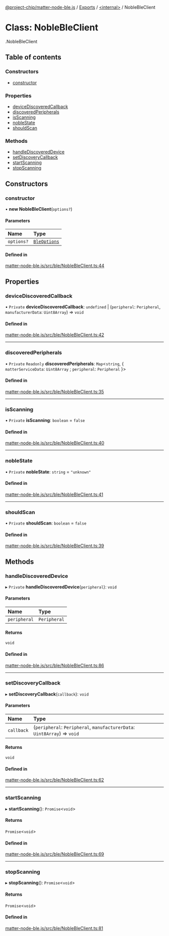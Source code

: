 [@project-chip/matter-node-ble.js](../README.md) / [Exports](../modules.md) / [<internal\>](../modules/internal_.md) / NobleBleClient

# Class: NobleBleClient

[<internal>](../modules/internal_.md).NobleBleClient

## Table of contents

### Constructors

- [constructor](internal_.NobleBleClient.md#constructor)

### Properties

- [deviceDiscoveredCallback](internal_.NobleBleClient.md#devicediscoveredcallback)
- [discoveredPeripherals](internal_.NobleBleClient.md#discoveredperipherals)
- [isScanning](internal_.NobleBleClient.md#isscanning)
- [nobleState](internal_.NobleBleClient.md#noblestate)
- [shouldScan](internal_.NobleBleClient.md#shouldscan)

### Methods

- [handleDiscoveredDevice](internal_.NobleBleClient.md#handlediscovereddevice)
- [setDiscoveryCallback](internal_.NobleBleClient.md#setdiscoverycallback)
- [startScanning](internal_.NobleBleClient.md#startscanning)
- [stopScanning](internal_.NobleBleClient.md#stopscanning)

## Constructors

### constructor

• **new NobleBleClient**(`options?`)

#### Parameters

| Name | Type |
| :------ | :------ |
| `options?` | [`BleOptions`](../modules.md#bleoptions) |

#### Defined in

[matter-node-ble.js/src/ble/NobleBleClient.ts:44](https://github.com/project-chip/matter.js/blob/16d5b0d/packages/matter-node-ble.js/src/ble/NobleBleClient.ts#L44)

## Properties

### deviceDiscoveredCallback

• `Private` **deviceDiscoveredCallback**: `undefined` \| (`peripheral`: `Peripheral`, `manufacturerData`: `Uint8Array`) => `void`

#### Defined in

[matter-node-ble.js/src/ble/NobleBleClient.ts:42](https://github.com/project-chip/matter.js/blob/16d5b0d/packages/matter-node-ble.js/src/ble/NobleBleClient.ts#L42)

___

### discoveredPeripherals

• `Private` `Readonly` **discoveredPeripherals**: `Map`<`string`, { `matterServiceData`: `Uint8Array` ; `peripheral`: `Peripheral`  }\>

#### Defined in

[matter-node-ble.js/src/ble/NobleBleClient.ts:35](https://github.com/project-chip/matter.js/blob/16d5b0d/packages/matter-node-ble.js/src/ble/NobleBleClient.ts#L35)

___

### isScanning

• `Private` **isScanning**: `boolean` = `false`

#### Defined in

[matter-node-ble.js/src/ble/NobleBleClient.ts:40](https://github.com/project-chip/matter.js/blob/16d5b0d/packages/matter-node-ble.js/src/ble/NobleBleClient.ts#L40)

___

### nobleState

• `Private` **nobleState**: `string` = `"unknown"`

#### Defined in

[matter-node-ble.js/src/ble/NobleBleClient.ts:41](https://github.com/project-chip/matter.js/blob/16d5b0d/packages/matter-node-ble.js/src/ble/NobleBleClient.ts#L41)

___

### shouldScan

• `Private` **shouldScan**: `boolean` = `false`

#### Defined in

[matter-node-ble.js/src/ble/NobleBleClient.ts:39](https://github.com/project-chip/matter.js/blob/16d5b0d/packages/matter-node-ble.js/src/ble/NobleBleClient.ts#L39)

## Methods

### handleDiscoveredDevice

▸ `Private` **handleDiscoveredDevice**(`peripheral`): `void`

#### Parameters

| Name | Type |
| :------ | :------ |
| `peripheral` | `Peripheral` |

#### Returns

`void`

#### Defined in

[matter-node-ble.js/src/ble/NobleBleClient.ts:86](https://github.com/project-chip/matter.js/blob/16d5b0d/packages/matter-node-ble.js/src/ble/NobleBleClient.ts#L86)

___

### setDiscoveryCallback

▸ **setDiscoveryCallback**(`callback`): `void`

#### Parameters

| Name | Type |
| :------ | :------ |
| `callback` | (`peripheral`: `Peripheral`, `manufacturerData`: `Uint8Array`) => `void` |

#### Returns

`void`

#### Defined in

[matter-node-ble.js/src/ble/NobleBleClient.ts:62](https://github.com/project-chip/matter.js/blob/16d5b0d/packages/matter-node-ble.js/src/ble/NobleBleClient.ts#L62)

___

### startScanning

▸ **startScanning**(): `Promise`<`void`\>

#### Returns

`Promise`<`void`\>

#### Defined in

[matter-node-ble.js/src/ble/NobleBleClient.ts:69](https://github.com/project-chip/matter.js/blob/16d5b0d/packages/matter-node-ble.js/src/ble/NobleBleClient.ts#L69)

___

### stopScanning

▸ **stopScanning**(): `Promise`<`void`\>

#### Returns

`Promise`<`void`\>

#### Defined in

[matter-node-ble.js/src/ble/NobleBleClient.ts:81](https://github.com/project-chip/matter.js/blob/16d5b0d/packages/matter-node-ble.js/src/ble/NobleBleClient.ts#L81)

